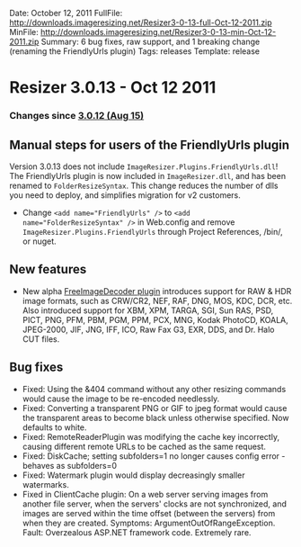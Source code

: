 Date: October 12, 2011
FullFile: http://downloads.imageresizing.net/Resizer3-0-13-full-Oct-12-2011.zip
MinFile: http://downloads.imageresizing.net/Resizer3-0-13-min-Oct-12-2011.zip
Summary: 6 bug fixes, raw support, and 1 breaking change (renaming the FriendlyUrls plugin)
Tags: releases
Template: release

# Resizer 3.0.13 - Oct 12 2011

### Changes since [3.0.12 (Aug 15)](/releases/3-0-12)

## Manual steps for users of the FriendlyUrls plugin

Version 3.0.13 does not include `ImageResizer.Plugins.FriendlyUrls.dll`! The FriendlyUrls plugin is now included in `ImageResizer.dll`, and has been renamed to `FolderResizeSyntax`. This change reduces the number of dlls you need to deploy, and simplifies migration for v2 customers.

* Change `<add name="FriendlyUrls" />` to `<add name="FolderResizeSyntax" />` in Web.config and remove `ImageResizer.Plugins.FriendlyUrls` through Project References, /bin/, or nuget. 

## New features

* New alpha [FreeImageDecoder plugin](/plugins/freeimage) introduces support for RAW & HDR image formats, such as CRW/CR2, NEF, RAF, DNG, MOS, KDC, DCR, etc. Also introduced support for XBM, XPM, TARGA, SGI, Sun RAS, PSD, PICT, PNG, PFM, PBM, PGM, PPM, PCX, MNG, Kodak PhotoCD, KOALA, JPEG-2000, JIF, JNG, IFF, ICO, Raw Fax G3, EXR, DDS, and Dr. Halo CUT files.

## Bug fixes

* Fixed: Using the &404 command without any other resizing commands would cause the image to be re-encoded needlessly. 
* Fixed: Converting a transparent PNG or GIF to jpeg format would cause the transparent areas to become black unless otherwise specified. Now defaults to white.
* Fixed: RemoteReaderPlugin was modifying the cache key incorrectly, causing different remote URLs to be cached as the same request.
* Fixed: DiskCache; setting subfolders=1 no longer causes config error - behaves as subfolders=0 
* Fixed: Watermark plugin would display decreasingly smaller watermarks.
* Fixed in ClientCache plugin: On a web server serving images from another file server, when the servers' clocks are not synchronized, and images are served within the time offset (between the servers) from when they are created. Symptoms: ArgumentOutOfRangeException. Fault: Overzealous ASP.NET framework code. Extremely rare.
